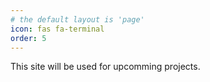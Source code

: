```yaml
---
# the default layout is 'page'
icon: fas fa-terminal
order: 5
---
```



This site will be used for upcomming projects.
